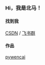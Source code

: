
### Hi，我是北马！

#### 找到我

[CSDN](https://blog.csdn.net/u010214511) / [飞书群](./DETAIL.md)

#### 作品

[pywencai](https://github.com/zsrl/pywencai)
